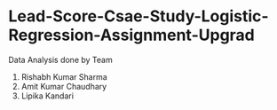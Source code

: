 # Lead-Score-Csae-Study-Logistic-Regression-Assignment-Upgrad
Data Analysis done by Team 
1) Rishabh Kumar Sharma 
2) Amit Kumar Chaudhary
3)  Lipika Kandari
